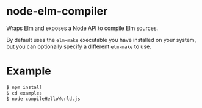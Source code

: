 # node-elm-compiler

Wraps [Elm](https://elm-lang.org) and exposes a [Node](https://nodejs.org) API to compile Elm sources.

By default uses the `elm-make` executable you have installed on your system,
but you can optionally specify a different `elm-make` to use.

# Example

```bash
$ npm install
$ cd examples
$ node compileHelloWorld.js
```
